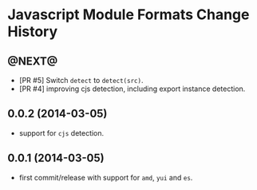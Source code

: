 Javascript Module Formats Change History
========================================

@NEXT@
------------------

* [PR #5] Switch `detect` to `detect(src)`.
* [PR #4] improving cjs detection, including export instance detection.

0.0.2 (2014-03-05)
------------------

* support for `cjs` detection.

0.0.1 (2014-03-05)
------------------

* first commit/release with support for `amd`, `yui` and `es`.
